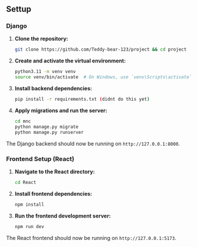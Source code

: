 # <Insert Name Here>

## Settup 
### Django
1. **Clone the repository:**
    ```sh
    git clone https://github.com/Teddy-bear-123/project && cd project
    ```

2. **Create and activate the virtual environment:**
    ```sh
    python3.11 -m venv venv
    source venv/bin/activate  # On Windows, use `venv\Scripts\activate`
    ```

3. **Install backend dependencies:**
    ```sh
    pip install -r requirements.txt (didnt do this yet)
    ```

4. **Apply migrations and run the server:**
    ```sh
    cd mnc
    python manage.py migrate
    python manage.py runserver
    ```

The Django backend should now be running on `http://127.0.0.1:8000`.

### Frontend Setup (React)

1. **Navigate to the React directory:**
    ```sh
    cd React
    ```

2. **Install frontend dependencies:**
    ```sh
    npm install
    ```

3. **Run the frontend development server:**
    ```sh
    npm run dev
    ```

The React frontend should now be running on `http://127.0.0.1:5173`.


